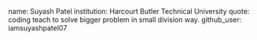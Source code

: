 name: Suyash Patel
institution: Harcourt Butler Technical University
quote: coding teach to solve bigger problem in small division way.
github_user: iamsuyashpatel07
